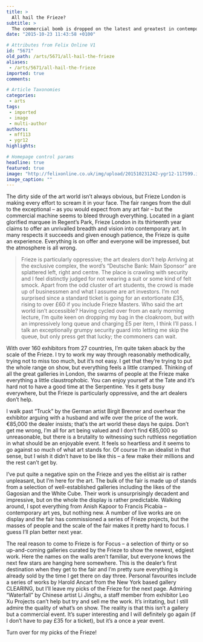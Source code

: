 ```yaml
---
title: >
  All hail the Frieze?
subtitle: >
  The commercial bomb is dropped on the latest and greatest in contemporary art
date: "2015-10-23 11:43:58 +0100"

# Attributes from Felix Online V1
id: "5671"
old_path: /arts/5671/all-hail-the-frieze
aliases:
 - /arts/5671/all-hail-the-frieze
imported: true
comments:

# Article Taxonomies
categories:
 - arts
tags:
 - imported
 - image
 - multi-author
authors:
 - mff113
 - ygr12
highlights:

# Homepage control params
headline: true
featured: true
image: "http://felixonline.co.uk/img/upload/201510231242-ygr12-117599.ipad.jpeg"
image_caption: ""
---
```


The dirty side of the art world isn’t always obvious, but Frieze London is making every effort to scream it in your face. The fair ranges from the dull to the exceptional – as you would expect from any art fair – but the commercial machine seems to bleed through everything. Located in a giant glorified marquee in Regent’s Park, Frieze London in its thirteenth year claims to offer an unrivalled breadth and vision into contemporary art. In many respects it succeeds and given enough patience, the Frieze is quite an experience. Everything is on offer and everyone will be impressed, but the atmosphere is all wrong.
> Frieze is particularly oppressive; the art dealers don’t help
Arriving at the exclusive complex, the word’s “Deutsche Bank: Main Sponsor” are splattered left, right and centre. The place is crawling with security and I feel distinctly judged for not wearing a suit or some kind of felt smock. Apart from the odd cluster of art students, the crowd is made up of businessmen and what I assume are art investors. I’m not surprised since a standard ticket is going for an extortionate £35, rising to over £60 if you include Frieze Masters. Who said the art world isn’t accessible? Having cycled over from an early morning lecture, I’m quite keen on dropping my bag in the cloakroom, but with an impressively long queue and charging £5 per item, I think I’ll pass. I talk an exceptionally grumpy security guard into letting me skip the queue, but only press get that lucky; the commoners can wait.

With over 160 exhibitors from 27 countries, I’m quite taken aback by the scale of the Frieze. I try to work my way through reasonably methodically, trying not to miss too much, but it’s not easy. I get that they’re trying to put the whole range on show, but everything feels a little cramped. Thinking of all the great galleries in London, the swarms of people at the Frieze make everything a little claustrophobic. You can enjoy yourself at the Tate and it’s hard not to have a good time at the Serpentine. Yes it gets busy everywhere, but the Frieze is particularly oppressive, and the art dealers don’t help.

I walk past “Truck” by the German artist Birgit Brenner and overhear the exhibitor arguing with a husband and wife over the price of the work. €85,000 the dealer insists; that’s the art world these days he quips. Don’t get me wrong, I’m all for art being valued and I don’t find €85,000 so unreasonable, but there is a brutality to witnessing such ruthless negotiation in what should be an enjoyable event. It feels so heartless and it seems to go against so much of what art stands for. Of course I’m an idealist in that sense, but I wish it didn’t have to be like this – a few make their millions and the rest can’t get by.

I’ve put quite a negative spin on the Frieze and yes the elitist air is rather unpleasant, but I’m here for the art. The bulk of the fair is made up of stands from a selection of well-established galleries including the likes of the Gagosian and the White Cube. Their work is unsurprisingly decadent and impressive, but on the whole the display is rather predictable. Walking around, I spot everything from Anish Kapoor to Francis Picabia – contemporary art yes, but nothing new. A number of live works are on display and the fair has commissioned a series of Frieze projects, but the masses of people and the scale of the fair makes it pretty hard to focus. I guess I’ll plan better next year.

The real reason to come to Frieze is for Focus – a selection of thirty or so up-and-coming galleries curated by the Frieze to show the newest, edgiest work. Here the names on the walls aren’t familiar, but everyone knows the next few stars are hanging here somewhere. This is the dealer’s first destination when they get to the fair and I’m pretty sure everything is already sold by the time I get there on day three. Personal favourites include a series of works by Harold Ancart from the New York based gallery CLEARING, but I’ll leave my picks of the Frieze for the next page. Admiring “Waterfall” by Chinese artist Li Jinghu, a staff member from exhibitor Leo Xu Projects can’t help but try and sell me the work. It’s irritating, but I still admire the quality of what’s on show. The reality is that this isn’t a gallery but a commercial event. It’s super interesting and I will definitely go again (if I don’t have to pay £35 for a ticket), but it’s a once a year event.

Turn over for my picks of the Frieze!
